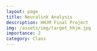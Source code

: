 ```yaml
---
layout: page
title: Neuralink Analysis
description: HHJM Final Project
img: /assets/img/target_hhjm.jpg
importance: 2
category: Class
---
```

